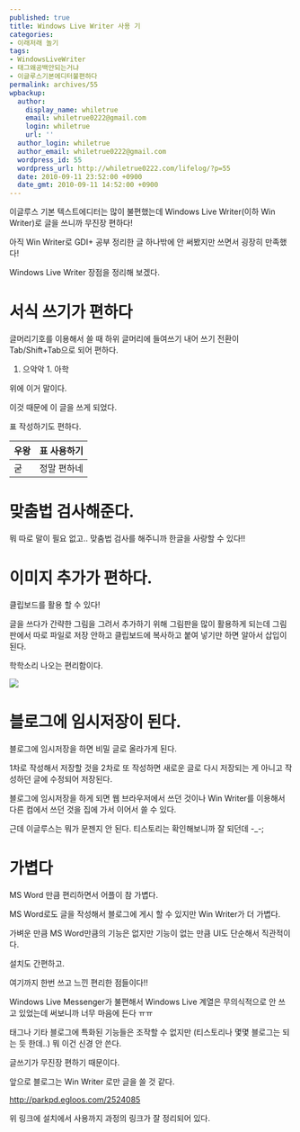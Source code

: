 ```yaml
---
published: true
title: Windows Live Writer 사용 기
categories:
- 이래저래 놀기
tags:
- WindowsLiveWriter
- 태그왜공백안되는거냐
- 이글루스기본에디터불편하다
permalink: archives/55
wpbackup:
  author:
    display_name: whiletrue
    email: whiletrue0222@gmail.com
    login: whiletrue
    url: ''
  author_login: whiletrue
  author_email: whiletrue0222@gmail.com
  wordpress_id: 55
  wordpress_url: http://whiletrue0222.com/lifelog/?p=55
  date: 2010-09-11 23:52:00 +0900
  date_gmt: 2010-09-11 14:52:00 +0900
---
```


이글루스 기본 텍스트에디터는 많이 불편했는데 Windows Live Writer(이하 Win Writer)로 글을 쓰니까 무진장 편하다!

아직 Win Writer로 GDI+ 공부 정리한 글 하나밖에 안 써봤지만 쓰면서 굉장히 만족했다!



Windows Live Writer 장점을 정리해 보겠다.



# 서식 쓰기가 편하다

글머리기호를 이용해서 쓸 때 하위 글머리에 들여쓰기 내어 쓰기 전환이 Tab/Shift+Tab으로 되어 편하다.

  1. 으악악
    1. 아학

위에 이거 말이다.

이것 때문에 이 글을 쓰게 되었다.



표 작성하기도 편하다.

우왕 | 표 사용하기
---|---
굳 | 정말 편하네



# 맞춤법 검사해준다.

뭐 따로 말이 필요 없고.. 맞춤법 검사를 해주니까 한글을 사랑할 수 있다!!



# 이미지 추가가 편하다.

클립보드를 활용 할 수 있다!

글을 쓰다가 간략한 그림을 그려서 추가하기 위해 그림판을 많이 활용하게 되는데 그림판에서 따로 파일로 저장 안하고 클립보드에 복사하고 붙여
넣기만 하면 알아서 삽입이 된다.

학학소리 나오는 편리함이다.

![](https://lh6.googleusercontent.com/-zSUEcWm_t-w/TwGv26ix--I/AAAAAAAACQ0/pvuki8kBKKg/s265/e0070413_4c8b9b47c35bb.png)



# 블로그에 임시저장이 된다.

블로그에 임시저장을 하면 비밀 글로 올라가게 된다.

1차로 작성해서 저장할 것을 2차로 또 작성하면 새로운 글로 다시 저장되는 게 아니고 작성하던 글에 수정되어 저장된다.

블로그에 임시저장을 하게 되면 웹 브라우저에서 쓰던 것이나 Win Writer를 이용해서 다른 컴에서 쓰던 것을 집에 가서 이어서 쓸 수
있다.

근데 이글루스는 뭐가 문젠지 안 된다. 티스토리는 확인해보니까 잘 되던데 -_-;



# 가볍다

MS Word 만큼 편리하면서 어플이 참 가볍다.

MS Word로도 글을 작성해서 블로그에 게시 할 수 있지만 Win Writer가 더 가볍다.

가벼운 만큼 MS Word만큼의 기능은 없지만 기능이 없는 만큼 UI도 단순해서 직관적이다.

설치도 간편하고.





여기까지 한번 쓰고 느낀 편리한 점들이다!!

Windows Live Messenger가 불편해서 Windows Live 계열은 무의식적으로 안 쓰고 있었는데 써보니까 너무 마음에 든다
ㅠㅠ

태그나 기타 블로그에 특화된 기능들은 조작할 수 없지만 (티스토리나 몇몇 블로그는 되는 듯 한데..) 뭐 이건 신경 안 쓴다.

글쓰기가 무진장 편하기 때문이다.

앞으로 블로그는 Win Writer 로만 글을 쓸 것 같다.





<http://parkpd.egloos.com/2524085>

위 링크에 설치에서 사용까지 과정의 링크가 잘 정리되어 있다.
